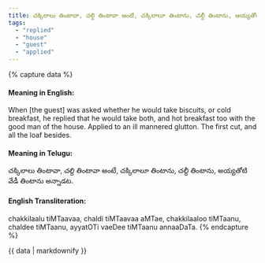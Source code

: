 ```yaml
---
title: చక్కిలాలు తింటావా, చల్ది తింటావా అంటే, చక్కిలాలూ తింటాను, చల్దీ తింటాను, అయ్యతోటి వేడీ తింటాను అన్నాడట.
tags:
  - "replied"
  - "house"
  - "guest"
  - "applied"
---
```


{% capture data %}
#### Meaning in English:
When [the guest] was asked whether he would take biscuits, or cold breakfast, he replied that he would take both, and hot breakfast too with the good man of the house.
Applied to an ill mannered glutton.
The first cut, and all the loaf besides.

#### Meaning in Telugu:
చక్కిలాలు తింటావా, చల్ది తింటావా అంటే, చక్కిలాలూ తింటాను, చల్దీ తింటాను, అయ్యతోటి వేడీ తింటాను అన్నాడట.

#### English Transliteration:
chakkilaalu tiMTaavaa, chaldi tiMTaavaa aMTae, chakkilaaloo tiMTaanu, chaldee tiMTaanu, ayyatOTi vaeDee tiMTaanu annaaDaTa.
{% endcapture %}

<div class="notice">{{ data | markdownify }}</div>

